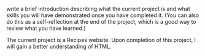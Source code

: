 write a brief introduction describing what the current project is and what skills you will have demonstrated once you have completed it. (You can also do this as a self-reflection at the end of the project, which is a good way to review what you have learned.)

The current project is a Recipes website. Upon completion of this project, I will gain
a better understanding of HTML.
